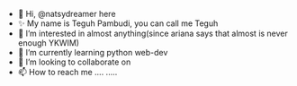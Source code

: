 - 👋 Hi, @natsydreamer here
- ✨ My name is Teguh Pambudi, you can call me Teguh
- 👀 I’m interested in almost anything(since ariana says that almost is never enough YKWIM)
- 🌱 I’m currently learning python web-dev 
- 💞️ I’m looking to collaborate on 
- 📫 How to reach me ....
.....

<!---
natsydreamer/natsydreamer is a ✨ special ✨ repository because its `README.md` (this file) appears on your GitHub profile.
You can click the Preview link to take a look at your changes.
--->
